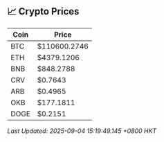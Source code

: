 ## 📈 Crypto Prices

| Coin | Price |
| ---- | ----- |
| BTC | $110600.2746 |
| ETH | $4379.1206 |
| BNB | $848.2788 |
| CRV | $0.7643 |
| ARB | $0.4965 |
| OKB | $177.1811 |
| DOGE | $0.2151 |

_Last Updated: 2025-09-04 15:19:49.145 +0800 HKT_